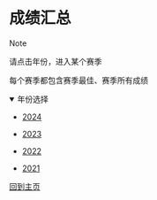 # 成绩汇总

> [!NOTE]
> 请点击年份，进入某个赛季
>
> 每个赛季都包含赛季最佳、赛季所有成绩


<details open>
<summary>年份选择</summary>

- [2024](./Results/2024.md)

- [2023](./Results/2023.md)

- [2022](./Results/2022.md)

- [2021](./Results/2021.md)

[回到主页](./Profile.md)